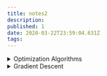 ```yaml
---
title: notes2
description: 
published: 1
date: 2020-03-22T23:59:04.631Z
tags: 
---
```



<details>
<summary>Optimization Algorithms</summary>

Optimization algorithms are the ‘backbone algorithms’ of Machine Learning.
		
An **optimization algorithm** is executed a predefined number of times and is used to find optimal solutions to problems, in mathematical terms, these ‘problems’ are referred to as functions. An optimizer within a neural network is an algorithmic implementation that facilitates the process of gradient descent within a neural network by minimizing the loss values provided via the loss function. To reduce the loss, the values of the weights within the network need to be selected appropriately.

  
**Gradient descent** is an optimization algorithm used to find values that reduce the cost function.  This is done through the calculation of a gradient value, that is utilized to select values at each step that finds the local minimum of a cost function. The negative of the gradient is used to find the local minimum.

The **cost function** quantifies ‘how well’ a machine learning model performs. The quantification is an output(cost) based on a set of inputs, which are referred to as parameter values. The parameter values are used to estimate a prediction, and the ‘cost’ is the difference between the prediction and the actual values.

The smallest parameter values that lie within the entire domain of a cost function is called a **Global Minimum**. A **local minimum** refers to the lowest parameter values that lie within a set range of the cost function.

**Convergence** describes the notion of movement towards optimal parameter values or global minimum when used in the context of machine learning.
  
The **loss function** quantifies ‘how well’ a machine learning model performs. The quantification is an output(cost) based on a set of inputs, which are referred to as parameter values. The parameter values are used to estimate a prediction, and the ‘loss’ is the difference between the predictions and the actual values.

An **activation function** (also: ‘squashing function’) is a mathematical operation that transforms the result or signals of neurons into a normalized output. The purpose of an activation function as a component of a neural network is to introduce non-linearity within the network. The inclusion of an activation function enables the neural network to have greater representational power and solve complex functions.


**common activation functions**
  
**Sigmoid**
  
**ReLU (Rectified Linear Unit)**
A type of activation function that transforms the value results of a neuron.
The transformation imposed by ReLU on values from a neuron is represented by the formula y=max(0,x). The ReLU activation function clamps down any negative values from the neuron to 0, and positive values remain unchanged. The result of this mathematical transformation is utilized as the output of the current layer and used as input to a consecutive layer within a neural network. In the matter of Vanishing gradient, ReLU is a standard solution to limiting or avoiding the effect of vanishing gradient on a neural network.

**Softmax**
A type of activation function that is utilized to derive the probability distribution of a set of numbers within an input vector. The output of a softmax activation function is a vector in which its set of values represents the probability of an occurrence of a class or event. The values within the vector all add up to 1.


[Glorot uniform initializer](http://proceedings.mlr.press/v9/glorot10a/glorot10a.pdf) is a neural network’s weight initialization method utilized as a solution to solve unsteady gradients within a neural network. It initializes the weights of a network from a distribution of values over a certain range, with the mean of the value evaluating to zero and a constant variance. The maximum of the distribution is the positive value of the range, and the minimum is the negative value of the range.

```python
range = [value, -value]
```

The value used to determine the distribution range is derived from the formula, fan_in is the number input to layer, and fan_out is the number of neurons within the layer:

```python
value = sqrt(6 / fan_in + fan_out)
```




</details>
  
<details>
<summary>Gradient Descent</summary>

Gradient Descent is a very common optimization algorithm.
Given a cost function, find the optimum solution to solve the cost function. 
Gradient descent is an algorithm that works by making changes to the values of the parameters that are within the model, all in the purpose of minimizing the cost function eg. [Mean Squared Error](https://en.wikipedia.org/wiki/Mean_squared_error).

Gradient descent works by finding the direction to take towards a local minimum based on the calculated gradient obtained from the error function with respect to the parameters at a particular data point.

Let’s use a graph that contains a bowl-shaped curve, and a ball, placed on the top left side of the curve. The ball represents a certain point (value) in the parameter space that is initially randomly chosen, and the curve represents the cost values plotted against a range of parameter values. The goal is to reach the parameter value that provides the lowest cost value.
On the x-axis of the plot is a value representing the cost, and on the y-axis is a value denoted by ‘X’ that represents the range of parameter values that we are utilizing to solve the cost function.

Image of a cost function curvature

The minimum (singular)/minima(plural) is a point within the slope where the optimum value that minimizes the cost function exists, and gradient descent is the algorithm that guides our ball towards the minimum at several steps (iterations).
To solve the cost function, we are looking for the lowest point of the curve, and this is the point where the gradient is zero or close to zero.

NB: Cost function curve aren’t always necessarily a nice bowl shape with one local minima. In the example used in the image above there is only one input paramter(1 dimensional paramter space) to the cost fucntion, but in practice, the parameter space tends to have more dimensions.

  
**optimization algorithms**

  - Stochastic Gradient Descent
  - Mini Batch Gradient Descent
  - Nesterov Accelerated Gradient
  
**Batch Gradient Descent**

The application of the gradient descent algorithm to training data comes in various forms. One form is called Batch Gradient Descent (BGD).
In the image above, we take steps towards a local minimum. In BGD, we actually utilize every training data at our disposal to decide as to which direction and by how much we move towards a minimum. We use all our training data at each step.
For extensive training data, the training process can be prolonged but can be computationally efficient as we do not make any changes to our model parameters as often as other variants of gradient descent. Although BGD is not memory efficient, as you can imagine that we require all our datasets available in memory when training a model.

**Stochastic Gradient Descent**
On the other side of the coin to BGD, we have Stochastic Gradient Descent (SGD).
As opposed to iterating through every data within our training set and then making a step towards a local minimum, SGD works by actually picking a single data point from the training set and computing the gradient, based on this single data point.
You can probably tell that between BGD and SGD, SGD is the faster algorithm since you are computing the gradient based on a single instance of the data as opposed to the entire dataset, but at what cost. Updates made within the parameter space during gradient descent can be noisy when using SGD. The noisiness characteristic of SGD is a result of its random nature that occurs when selecting data points from the training set to compute gradients from at each step. To accommodate for the noisiness nature of SGD and ensure we reach an optimum parameter value, we have to iterate over the training data a certain number of times and ensure that at the beginning of the gradient descent process, the training data is shuffled. 
  Noise leads to ambiguous parameter values to solve the cost function, although given enough time, SGD will approach a local minimum. The noisiness and random nature of SGD are also beneficial. It’s useful for when the algorithm gets ‘stuck’ in a local minimum that isn’t the global minimum.

In comparison to BGD, SGD has the benefit of escaping local minimums and finding the global minimum due to its random and erratic nature when allocating parameter values at each step. But BGD parameter values are closer to the global minimum and optimal in comparison to SGD. There is a trade-off between speed and optimality when faced with selecting between both variants of the gradient descent algorithms.

**Mini Batch Gradient Descent**

How about an approach that leverages the good characteristics of both SGD and BGD.
Mini Batch Gradient Descent computes the gradient based on randomly selected data within the training set just like SGD but does not include the entire dataset when computing gradients, so it’s also not quite BGD. You could say it’s a hybrid.
Mini Batch GD uses a small number of data when computing gradients; in comparison to BGD, it’s faster, but when compared to SGD, it’s still slower.
The advantage of Mini Batch GD to SGD is the reduction in noise within the parameter space. This means that utilizing Mini Batch GD, means optimum parameter values are more reachable.
</details>